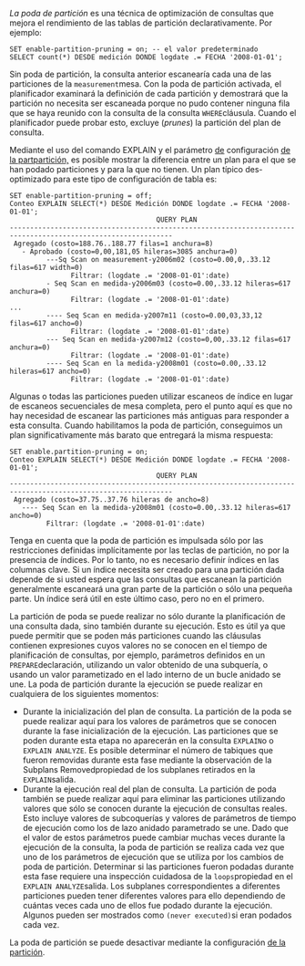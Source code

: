 *La poda de partición* es una técnica de optimización de consultas que mejora el rendimiento de las tablas de partición declarativamente. Por ejemplo:

```
SET enable-partition-pruning = on; -- el valor predeterminado
SELECT count(*) DESDE medición DONDE logdate .= FECHA '2008-01-01';
```

Sin poda de partición, la consulta anterior escanearía cada una de las particiones de la  `measurement`mesa. Con la poda de partición activada, el planificador examinará la  definición de cada partición y demostrará que la partición no necesita  ser escaneada porque no pudo contener ninguna fila que se haya reunido  con la consulta de la consulta  `WHERE`cláusula. Cuando el planificador puede probar esto, excluye (*prunes*) la partición del plan de consulta.

Mediante el uso del comando EXPLAIN y el parámetro [de](https://www.postgresql.org/docs/current/runtime-config-query.html#GUC-ENABLE-PARTITION-PRUNING) configuración [de la partpartición,](https://www.postgresql.org/docs/current/runtime-config-query.html#GUC-ENABLE-PARTITION-PRUNING) es posible mostrar la diferencia entre un plan para el que se han  podado particiones y para la que no tienen. Un plan típico  des-optimizado para este tipo de configuración de tabla es:

```
SET enable-partition-pruning = off;
Conteo EXPLAIN SELECT(*) DESDE Medición DONDE logdate .= FECHA '2008-01-01';
                                    QUERY PLAN
--------------------------------------------------------------------------------------------------------------
 Agregado (costo=188.76..188.77 filas=1 anchura=8)
   - Aprobado (costo=0,00,181,05 hileras=3085 anchura=0)
         ---Sq Scan on measurement-y2006m02 (costo=0.00,0,.33.12 filas=617 width=0)
               Filtrar: (logdate .= '2008-01-01':date)
         - Seq Scan en medida-y2006m03 (costo=0.00,.33.12 hileras=617 anchura=0)
               Filtrar: (logdate .= '2008-01-01':date)
...
         ---- Seq Scan en medida-y2007m11 (costo=0.00,03,33,12 filas=617 ancho=0)
               Filtrar: (logdate .= '2008-01-01':date)
         --- Seq Scan en medida-y2007m12 (costo=0,00,.33.12 filas=617 anchura=0)
               Filtrar: (logdate .= '2008-01-01':date)
         ---- Seq Scan en la medida-y2008m01 (costo=0.00,.33.12 hileras=617 ancho=0)
               Filtrar: (logdate .= '2008-01-01':date)
```

Algunas o todas las particiones pueden utilizar escaneos de  índice en lugar de escaneos secuenciales de mesa completa, pero el punto aquí es que no hay necesidad de escanear las particiones más antiguas  para responder a esta consulta. Cuando habilitamos la poda de partición, conseguimos un plan significativamente más barato que entregará la  misma respuesta:

```
SET enable.partition-pruning = on;
Conteo EXPLAIN SELECT(*) DESDE Medición DONDE logdate .= FECHA '2008-01-01';
                                    QUERY PLAN
--------------------------------------------------------------------------------------------------------------
 Agregado (costo=37.75..37.76 hileras de ancho=8)
   ---- Seq Scan en la medida-y2008m01 (costo=0.00,.33.12 hileras=617 ancho=0)
         Filtrar: (logdate .= '2008-01-01':date)
```

Tenga en cuenta que la poda de partición es impulsada sólo por  las restricciones definidas implícitamente por las teclas de partición,  no por la presencia de índices. Por lo tanto, no es necesario definir  índices en las columnas clave. Si un índice necesita ser creado para una partición dada depende de si usted espera que las consultas que  escanean la partición generalmente escaneará una gran parte de la  partición o sólo una pequeña parte. Un índice será útil en este último  caso, pero no en el primero.

La partición de poda se puede realizar no sólo durante la  planificación de una consulta dada, sino también durante su ejecución.  Esto es útil ya que puede permitir que se poden más particiones cuando  las cláusulas contienen expresiones cuyos valores no se conocen en el  tiempo de planificación de consultas, por ejemplo, parámetros definidos  en un  `PREPARE`declaración, utilizando un valor obtenido de una subquería, o usando un valor  parametizado en el lado interno de un bucle anidado se une. La poda de  partición durante la ejecución se puede realizar en cualquiera de los  siguientes momentos:

- Durante la inicialización del plan de consulta. La  partición de la poda se puede realizar aquí para los valores de  parámetros que se conocen durante la fase inicialización de la  ejecución. Las particiones que se poden durante esta etapa no aparecerán en la consulta  `EXPLAIN`o o `EXPLAIN ANALYZE`. Es posible determinar el número de tabiques que fueron removidas durante esta fase mediante la observación de la Subplans Removedpropiedad de los subplanes retirados en la  `EXPLAIN`salida.
- Durante la ejecución real del plan de consulta. La  partición de poda también se puede realizar aquí para eliminar las  particiones utilizando valores que sólo se conocen durante la ejecución  de consultas reales. Esto incluye valores de subcoquerías y valores de  parámetros de tiempo de ejecución como los de lazo anidado parametrado  se une. Dado que el valor de estos parámetros puede cambiar muchas veces durante la ejecución de la consulta, la poda de partición se realiza  cada vez que uno de los parámetros de ejecución que se utiliza por los  cambios de poda de partición. Determinar si las particiones fueron  podadas durante esta fase requiere una inspección cuidadosa de la  `loops`propiedad en el  `EXPLAIN ANALYZE`salida. Los subplanes correspondientes a diferentes particiones pueden tener  diferentes valores para ello dependiendo de cuántas veces cada uno de  ellos fue podado durante la ejecución. Algunos pueden ser mostrados como  `(never executed)`si eran podados cada vez.

La poda de partición se puede desactivar mediante la configuración [de la partición](https://www.postgresql.org/docs/current/runtime-config-query.html#GUC-ENABLE-PARTITION-PRUNING).